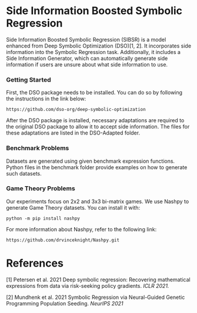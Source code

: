 # Side Information Boosted Symbolic Regression

Side Information Boosted Symbolic Regression (SIBSR) is a model enhanced from Deep Symbolic Optimization (DSO)[1, 2]. It incorporates side information into the Symbolic Regression task. Additionally, it includes a Side Information Generator, which can automatically generate side information if users are unsure about what side information to use.

### Getting Started

First, the DSO package needs to be installed. You can do so by following the instructions in the link below:

```
https://github.com/dso-org/deep-symbolic-optimization
```

After the DSO package is installed, necessary adaptations are required to the original DSO package to allow it to accept side information. The files for these adaptations are listed in the DSO-Adapted folder.

### Benchmark Problems

Datasets are generated using given benchmark expression functions. Python files in the benchmark folder provide examples on how to generate such datasets.

### Game Theory Problems

Our experiments focus on 2x2 and 3x3 bi-matrix games. We use Nashpy to generate Game Theory datasets. You can install it with:

```
python -m pip install nashpy
```

For more information about Nashpy, refer to the following link:

```
https://github.com/drvinceknight/Nashpy.git
```

# References

[1] Petersen et al. 2021 Deep symbolic regression: Recovering mathematical expressions from data via risk-seeking policy gradients. *ICLR 2021.*

[2] Mundhenk et al. 2021 Symbolic Regression via Neural-Guided Genetic Programming Population Seeding. *NeurIPS 2021*
